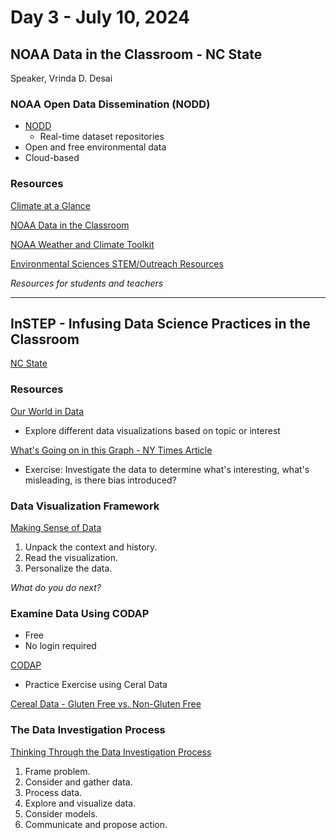# Day 3 - July 10, 2024

## NOAA Data in the Classroom - NC State
Speaker, Vrinda D. Desai

### NOAA Open Data Dissemination (NODD)
- [NODD](https://www.noaa.gov/nodd/datasets)
    - Real-time dataset repositories
- Open and free environmental data
- Cloud-based

### Resources

[Climate at a Glance](https://www.ncei.noaa.gov/access/monitoring/climate-at-a-glance/)

[NOAA Data in the Classroom](https://dataintheclassroom.noaa.gov)

[NOAA Weather and Climate Toolkit](https://www.ncdc.noaa.gov/wct/)

[Environmental Sciences STEM/Outreach Resources](https://docs.google.com/document/d/1IlWTGACQtVyd5KWCwC7jr8wYLlYUcDl-iyzL8ZYWarY/edit)

*Resources for students and teachers*

--------------------------------------------------------

## InSTEP - Infusing Data Science Practices in the Classroom

[NC State](fi.ncsu.edu)

### Resources

[Our World in Data](https://ourworldindata.org/)

- Explore different data visualizations based on topic or interest

[What's Going on in this Graph - NY Times Article](https://www.nytimes.com/2024/05/02/learning/whats-going-on-in-this-graph-may-8-2024.html)

- Exercise: Investigate the data to determine what's interesting, what's misleading, is there bias introduced?

### Data Visualization Framework

[Making Sense of Data](https://cdn.instepwithdata.org/DiscoursePDFs/DiscoursePrompts_MakingSenseofDataVisualizations.pdf)

1. Unpack the context and history.
2. Read the visualization.
3. Personalize the data.

*What do you do next?*

### Examine Data Using CODAP

- Free
- No login required

[CODAP](https://codap.concord.org)

- Practice Exercise using Ceral Data
  
[Cereal Data - Gluten Free vs. Non-Gluten Free](https://codap.concord.org/app/static/dg/en/cert/index.html#shared=https%3A%2F%2Fcfm-shared.concord.org%2FoZvJOu3KvMD8iaSbCsH2%2Ffile.json)

### The Data Investigation Process

[Thinking Through the Data Investigation Process](https://cdn.instepwithdata.org/ThinkingDataInvestigationProcess.pdf)

1. Frame problem.
2. Consider and gather data.
3. Process data.
4. Explore and visualize data.
5. Consider models.
6. Communicate and propose action.

















